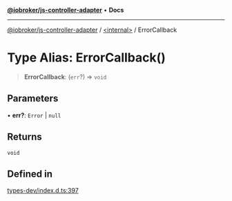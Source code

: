 [**@iobroker/js-controller-adapter**](../../README.md) • **Docs**

***

[@iobroker/js-controller-adapter](../../globals.md) / [\<internal\>](../README.md) / ErrorCallback

# Type Alias: ErrorCallback()

> **ErrorCallback**: (`err`?) => `void`

## Parameters

• **err?**: `Error` \| `null`

## Returns

`void`

## Defined in

[types-dev/index.d.ts:397](https://github.com/ioBroker/ioBroker.js-controller/blob/8896efebaa940f64d52c1c649e1e7f7a5500873b/packages/types-dev/index.d.ts#L397)
